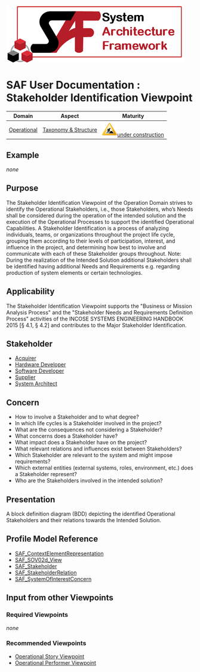 ![System Architecture Framework](../diagrams/Logo_SAF.png)
# SAF User Documentation : Stakeholder Identification Viewpoint
|**Domain**|**Aspect**|**Maturity**|
| --- | --- | --- |
|[Operational](../domains.md#Domain-Operational)|[Taxonomy & Structure](../aspects.md#Aspect-Taxonomy-&-Structure)|![Under Construction](../diagrams/Under_construction_icon-yellow.svg )[under construction](../using-saf/maturity.md#under-construction)|
## Example
*none*
## Purpose
The Stakeholder Identification Viewpoint of the Operation Domain strives to identify the Operational Stakeholders, i.e., those Stakeholders, who’s Needs shall be considered during the operation of the intended solution and the execution of the Operational Processes to support the identified Operational Capabilities. A Stakeholder Identification is a process of analyzing individuals, teams, or organizations throughout the project life cycle, grouping them according to their levels of participation, interest, and influence in the project, and determining how best to involve and communicate with each of these Stakeholder groups throughout.
Note: During the realization of the Intended Solution additional Stakeholders shall be identified having additional Needs and Requirements e.g. regarding production of system elements or certain technologies. 
## Applicability
The Stakeholder Identification Viewpoint supports the "Business or Mission Analysis Process" and the "Stakeholder Needs and Requirements Definition Process" activities of the INCOSE SYSTEMS ENGINEERING HANDBOOK 2015 [§ 4.1, § 4.2] and contributes to the Major Stakeholder Identification.
## Stakeholder
* [Acquirer](../stakeholders.md#Acquirer)
* [Hardware Developer](../stakeholders.md#Hardware-Developer)
* [Software Developer](../stakeholders.md#Software-Developer)
* [Supplier](../stakeholders.md#Supplier)
* [System Architect](../stakeholders.md#System-Architect)
## Concern
* How to involve a Stakeholder and to what degree?
* In which life cycles is a Stakeholder involved in the project?
* What are the consequences not considering a Stakeholder?
* What concerns does a Stakeholder have?
* What impact does a Stakeholder have on the project?
* What relevant relations and influences exist between Stakeholders?
* Which Stakeholder are relevant to the system and might impose requirements?
* Which external entities (external systems, roles, environment, etc.) does a Stakeholder represent?
* Who are the Stakeholders involved in the intended solution?
## Presentation
A block definition diagram (BDD) depicting the identified Operational Stakeholders and their relations  towards the Intended Solution.

## Profile Model Reference
* [SAF_ContextElementRepresentation](../stereotypes.md#SAF_ContextElementRepresentation)
* [SAF_SOV02d_View](../stereotypes.md#SAF_SOV02d_View)
* [SAF_Stakeholder](../stereotypes.md#SAF_Stakeholder)
* [SAF_StakeholderRelation](../stereotypes.md#SAF_StakeholderRelation)
* [SAF_SystemOfInterestConcern](../stereotypes.md#SAF_SystemOfInterestConcern)
## Input from other Viewpoints
### Required Viewpoints
*none*
### Recommended Viewpoints
* [Operational Story Viewpoint](Operational-Story-Viewpoint.md)
* [Operational Performer Viewpoint](Operational-Performer-Viewpoint.md)
